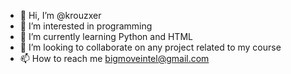 - 👋 Hi, I’m @krouzxer
- 👀 I’m interested in programming
- 🌱 I’m currently learning Python and HTML
- 💞️ I’m looking to collaborate on any project related to my course 
- 📫 How to reach me bigmoveintel@gmail.com

<!---
krouzxer/krouzxer is a ✨ special ✨ repository because its `README.md` (this file) appears on your GitHub profile.
You can click the Preview link to take a look at your changes.
--->
